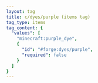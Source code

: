 ```yaml
---
layout: tag
title: c/dyes/purple (items tag)
tag_type: items
tag_content: {
  "values": [
    "minecraft:purple_dye",
    {
      "id": "#forge:dyes/purple",
      "required": false
    }
  ]
}
---
```

